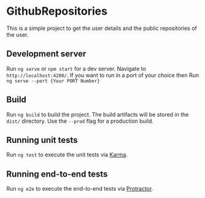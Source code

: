 # GithubRepositories

This is a simple project to get the user details and the public repositories of the user.

## Development server

Run `ng serve` or `npm start` for a dev server. Navigate to `http://localhost:4200/`. If you want to run in a port of your choice then Run `ng serve --port {Your PORT Number}` 

## Build

Run `ng build` to build the project. The build artifacts will be stored in the `dist/` directory. Use the `--prod` flag for a production build.

## Running unit tests

Run `ng test` to execute the unit tests via [Karma](https://karma-runner.github.io).

## Running end-to-end tests

Run `ng e2e` to execute the end-to-end tests via [Protractor](http://www.protractortest.org/).

